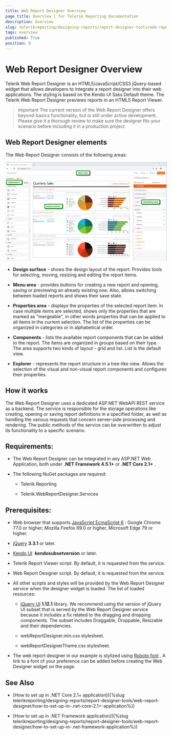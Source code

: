 ```yaml
---
title: Web Report Designer Overview
page_title: Overview | for Telerik Reporting Documentation
description: Overview
slug: telerikreporting/designing-reports/report-designer-tools/web-report-designer/overview
tags: overview
published: True
position: 0
---
```


# Web Report Designer Overview



Telerik Web Report Designer is an HTML5/JavaScript/CSS3 jQuery-based widget that allows developers         to integrate a report designer into their web applications. The styling is based on the Kendo UI Sass Default         theme. The Telerik Web Report Designer previews reports in an HTML5 Report Viewer.       

>important The current version of the Web Report Designer offers beyond-basics functionality, but is still under           active development. Please give it a thorough review to make sure the designer fits your scenario            before including it in a production project.         


## Web Report Designer elements

The Web Report Designer consists of the following areas:  

  ![Web Report Designer With Dashboard Report](images/Designer/web-report-designer-dashboard.png)

* __Design surface__  - shows the design layout of the report. Provides tools for selecting, moving,               resizing and editing the report items.             

* __Menu area__  - provides buttons for creating a new report and opening, saving or previewing an               already existing one. Also, allows switching between loaded reports and shows their save state.             

* __Properties area__  - displays the properties of the selected report item. In case multiple items               are selected, shows only the properties that are marked as "mergeable", in other words properties               that can be applied to all items in the current selection. The list of the properties can be               organized in categories or in alphabetical order.             

* __Components__  - lists the available report components that can be added to the report. The items are               organized in groups based on their type. The area supports two kinds of layout - grid and list.               List is the default view.             

* __Explorer__  - represents the report structure in a tree-like view. Allows the selection of the visual               and non-visual report components and configures their properties.             

## How it works

The Web Report Designer uses a dedicated ASP.NET WebAPI REST service as a backend. The service           is responsible for the storage operations like creating, opening or saving report definitions           in a specified folder, as well as handling the various requests that concern server-side processing           and rendering. The public methods of the service can be overwritten to adjust its functionality           to a specific scenario.         

## Requirements:

* The Web Report Designer can be integrated in any ASP.NET Web Application, both               under __.NET Framework 4.5.1+__  or __.NET Core 2.1+__ .             

* The following NuGet packages are required:             

   + Telerik.Reporting                 

   + Telerik.WebReportDesigner.Services                 

## Prerequisites:

* Web browser that supports                [JavaScript EcmaScript 6](https://es6.io) : Google Chrome 77.0 or higher;               Mozilla Firefox 69.0 or higher, Microsoft Edge 79 or higher.             

*  [jQuery](http://jquery.com/download/) __3.3.1__  or later.             

*  [Kendo UI](http://www.kendoui.com/)  __kendosubsetversion__  or later.             

* Telerik Report Viewer script. By default, it is requested from the service.             

* Web Report Designer script. By default, it is requested from the service.             

* All other scripts and styles will be provided by the Web Report Designer service               when the designer widget is loaded. The list of loaded resources:             

   +  [jQuery UI](https://jqueryui.com/) __1.12.1__  library.                   We recommend using the version of jQuery UI subset that is                   served by the Web Report Designer service because it includes a fix related to                   the dragging and dropping components.                 The subset includes Draggable, Droppable, Resizable and their dependencies.                 

   + webReportDesigner.min.css stylesheet.

   + webReportDesignerTheme.css stylesheet.

* The web report designer in our example is stylized using                [Roboto font](https://fonts.google.com/specimen/Roboto) . A link to a font of your               preference can be added before creating the Web Designer widget on the page.             

## See Also


 * [How to set up in .NET Core 2.1+ application]({%slug telerikreporting/designing-reports/report-designer-tools/web-report-designer/how-to-set-up-in-.net-core-2.1+-application%})

 * [How to set up in .NET Framework application]({%slug telerikreporting/designing-reports/report-designer-tools/web-report-designer/how-to-set-up-in-.net-framework-application%})
